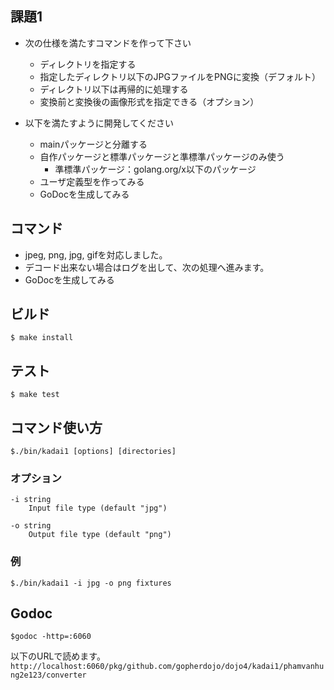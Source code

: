## 課題1
* 次の仕様を満たすコマンドを作って下さい
  - ディレクトリを指定する
  - 指定したディレクトリ以下のJPGファイルをPNGに変換（デフォルト）
  - ディレクトリ以下は再帰的に処理する
  - 変換前と変換後の画像形式を指定できる（オプション）

* 以下を満たすように開発してください
  - mainパッケージと分離する
  - 自作パッケージと標準パッケージと準標準パッケージのみ使う
    - 準標準パッケージ：golang.org/x以下のパッケージ
  - ユーザ定義型を作ってみる
  - GoDocを生成してみる

## コマンド
* jpeg, png, jpg, gifを対応しました。
* デコード出来ない場合はログを出して、次の処理へ進みます。
* GoDocを生成してみる

## ビルド
```
$ make install
```
## テスト
```
$ make test
```

## コマンド使い方
```
$./bin/kadai1 [options] [directories]
```

### オプション
```
-i string
    Input file type (default "jpg")

-o string
    Output file type (default "png")
```

### 例
```
$./bin/kadai1 -i jpg -o png fixtures
```

## Godoc
```
$godoc -http=:6060
```
以下のURLで読めます。
`http://localhost:6060/pkg/github.com/gopherdojo/dojo4/kadai1/phamvanhung2e123/converter`
